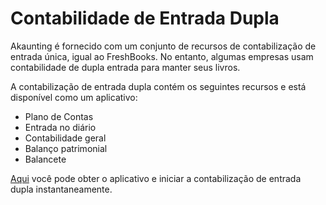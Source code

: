 Contabilidade de Entrada Dupla
=======================

Akaunting é fornecido com um conjunto de recursos de contabilização de entrada única, igual ao FreshBooks. No entanto, algumas empresas usam contabilidade de dupla entrada para manter seus livros.

A contabilização de entrada dupla contém os seguintes recursos e está disponível como um aplicativo:

- Plano de Contas
- Entrada no diário
- Contabilidade geral
- Balanço patrimonial
- Balancete

[Aqui](https://akaunting.com/apps/double-entry) você pode obter o aplicativo e iniciar a contabilização de entrada dupla instantaneamente.